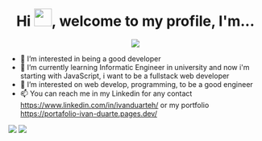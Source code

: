 <h1 align="center">Hi <img src="https://media.giphy.com/media/hvRJCLFzcasrR4ia7z/giphy.gif" width="35">, welcome to my profile, I'm... </h1>
<p align="center">
  <img src="https://i.imgur.com/pxTEkM1.png">
</p>



- 👀 I’m interested in being a good developer
- 🌱 I’m currently learning Informatic Engineer in university and now i'm starting with JavaScript, i want to be a fullstack web developer
- 💞️ I’m interested on web develop, programming, to be a good engineer
- 📫 You can reach me in my Linkedin for any contact https://www.linkedin.com/in/ivanduarteh/ or my portfolio https://portafolio-ivan-duarte.pages.dev/

<div display="flex">
  <img src="https://github-readme-stats.vercel.app/api?username=Reaien&theme=monokai&show_icons=true&hide_border=false&count_private=true">
  <img src="https://github-readme-stats.vercel.app/api?username=Reaien&theme=monokai&show_icons=true&hide_border=false&count_private=true">
</div>




<!---
Reaien/Reaien is a ✨ special ✨ repository because its `README.md` (this file) appears on your GitHub profile.
You can click the Preview link to take a look at your changes.
--->
